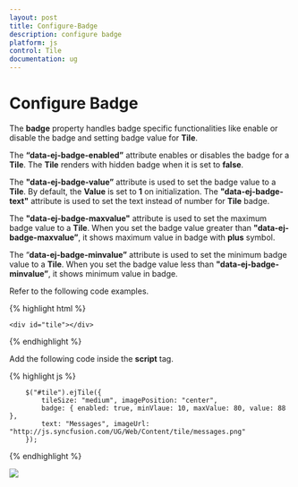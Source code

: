 ```yaml
---
layout: post
title: Configure-Badge
description: configure badge
platform: js
control: Tile
documentation: ug
---
```


# Configure Badge

The **badge** property handles badge specific functionalities like enable or disable the badge and setting badge value for **Tile**.

The **“data-ej-badge-enabled”** attribute enables or disables the badge for a **Tile**. The **Tile** renders with hidden badge when it is set to **false**.

The **"data-ej-badge-value”** attribute is used to set the badge value to a **Tile**. By default, the **Value** is set to **1** on initialization. The **"data-ej-badge-text"** attribute is used to set the text instead of number for **Tile** badge. 

The **"data-ej-badge-maxvalue"** attribute is used to set the maximum badge value to a **Tile**. When you set the badge value greater than **"data-ej-badge-maxvalue”**, it shows maximum value in badge with **plus** symbol. 

The “**data-ej-badge-minvalue”** attribute is used to set the minimum badge value to a **Tile**. When you set the badge value less than **"data-ej-badge-minvalue”**, it shows minimum value in badge.

Refer to the following code examples.

{% highlight html %}

    <div id="tile"></div>
    
{% endhighlight %}

Add the following code inside the **script** tag.

{% highlight js %}

        $("#tile").ejTile({
            tileSize: "medium", imagePosition: "center",
            badge: { enabled: true, minVlaue: 10, maxValue: 80, value: 88 },
            text: "Messages", imageUrl: "http://js.syncfusion.com/UG/Web/Content/tile/messages.png"
        });

{% endhighlight %}



![]("/js/Tile/Configure-Badge_images/Configure-Badge_img1.png")

